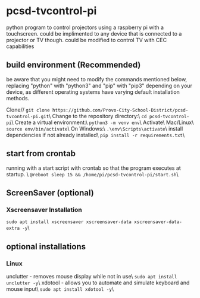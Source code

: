 # pcsd-tvcontrol-pi
python program to control projectors using a raspberry pi with a touchscreen. could be implimented to any device that is connected to a projector or TV though. could be modified to control TV with CEC capabilities

## build environment (Recommended)
be aware that you might need to modify the commands mentioned below, replacing "python" with "python3" and "pip" with "pip3" depending on your device, as different operating systems have varying default installation methods.

Clone//
```git clone https://github.com/Provo-City-School-District/pcsd-tvcontrol-pi.git```\\
Change to the repository directory:\\
```cd pcsd-tvcontrol-pi```\\
Create a virtual environment:\\
```python3 -m venv env```\\
Activate\\
Mac/Linux\\
```source env/bin/activate```\\
On Windows:\\
```.\env\Scripts\activate```\\
install dependencies if not already installed\\
```pip install -r requirements.txt```\\

## start from crontab
running with a start script with crontab so that the program executes at startup. \\
```@reboot sleep 15 && /home/pi/pcsd-tvcontrol-pi/start.sh```\\

## ScreenSaver (optional) 
### Xscreensaver Installation
```sudo apt install xscreensaver xscreensaver-data xscreensaver-data-extra -y```\\

## optional installations
### Linux
unclutter - removes mouse display while not in use\\
```sudo apt install unclutter -y```\\
xdotool - allows you to automate and simulate keyboard and mouse input\\
```sudo apt install xdotool -y```\\
